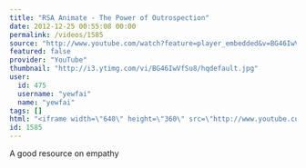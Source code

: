```yaml
---
title: "RSA Animate - The Power of Outrospection"
date: 2012-12-25 00:55:08 00:00
permalink: /videos/1585
source: "http://www.youtube.com/watch?feature=player_embedded&v=BG46IwVfSu8#!"
featured: false
provider: "YouTube"
thumbnail: "http://i3.ytimg.com/vi/BG46IwVfSu8/hqdefault.jpg"
user:
  id: 475
  username: "yewfai"
  name: "yewfai"
tags: []
html: "<iframe width=\"640\" height=\"360\" src=\"http://www.youtube.com/embed/BG46IwVfSu8?wmode=transparent&feature=oembed\" frameborder=\"0\" allowfullscreen></iframe>"
id: 1585
---
```


A good resource on empathy